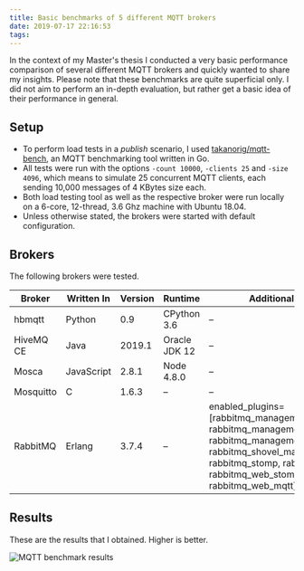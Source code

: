 ```yaml
---
title: Basic benchmarks of 5 different MQTT brokers
date: 2019-07-17 22:16:53
tags:
---
```


In the context of my Master's thesis I conducted a very basic performance comparison of several different MQTT brokers and quickly wanted to share my insights. Please note that these benchmarks are quite superficial only. I did not aim to perform an in-depth evaluation, but rather get a basic idea of their performance in general. 

## Setup
* To perform load tests in a _publish_ scenario, I used [takanorig/mqtt-bench](https://github.com/takanorig/mqtt-bench), an MQTT benchmarking tool written in Go.
* All tests were run with the options `-count 10000`, `-clients 25` and `-size 4096`, which means to simulate 25 concurrent MQTT clients, each sending 10,000 messages of 4 KBytes size each.
* Both load testing tool as well as the respective broker were run locally on a 6-core, 12-thread, 3.6 Ghz machine with Ubuntu 18.04.
* Unless otherwise stated, the brokers were started with default configuration.

## Brokers
The following brokers were tested.

| Broker    | Written In | Version | Runtime       | Additional Info                                                                                                                                                                             |
|-----------|------------|---------|---------------|---------------------------------------------------------------------------------------------------------------------------------------------------------------------------------------------|
| hbmqtt    | Python     | 0.9     | CPython 3.6   | –                                                                                                                                                                                           |
| HiveMQ CE | Java       | 2019.1  | Oracle JDK 12 | –                                                                                                                                                                                           |
| Mosca     | JavaScript | 2.8.1   | Node 4.8.0    | –                                                                                                                                                                                           |
| Mosquitto | C          | 1.6.3   | –             | –                                                                                                                                                                                           |
| RabbitMQ  | Erlang     | 3.7.4   | –             | enabled_plugins=[rabbitmq_management, rabbitmq_management_agent, rabbitmq_management_visualiser, rabbitmq_shovel_management, rabbitmq_stomp, rabbitmq_mqtt, rabbitmq_web_stomp, rabbitmq_web_mqtt] |

## Results
These are the results that I obtained. Higher is better.

![MQTT benchmark results](images/mqtt_bench.png)
